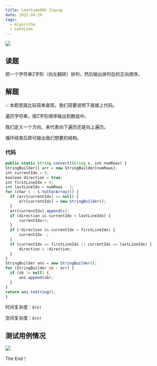 ```yaml
---
title: LeetCode006 Zigzag
date: 2022-04-29
tags:
  - Algorithm
  - LeetCode
---
```



![](https://peierlong-blog.oss-cn-hongkong.aliyuncs.com/uPic/Zigzag.png)

## 读题


把一个字符串Z字形（向左翻转）排列，然后输出排列后的正向顺序。

## 解题


<aside>

💡 本题思路比较简单直观，我们简要说明下直接上代码。


</aside>

遍历字符串，按Z字形顺序输出到数组中。

我们定义一个方向，来代表向下遍历还是向上遍历。

循环结束后即可输出我们想要的结构。

### 代码


```jsx
public static String convert(String s, int numRows) {
StringBuilder[] arr = new StringBuilder[numRows];
int currentIdx = 0;
boolean direction = true;
int firstLineIdx = 0;
int lastLineIdx = numRows - 1;
for (char c : s.toCharArray()) {
  if (arr[currentIdx] == null) {
      arr[currentIdx] = new StringBuilder();
  }
  arr[currentIdx].append(c);
  if (direction && currentIdx < lastLineIdx) {
      currentIdx++;
  }
  if (!direction && currentIdx > firstLineIdx) {
      currentIdx--;
  }
  if (currentIdx == firstLineIdx || currentIdx == lastLineIdx) {
      direction = !direction;
  }
}
StringBuilder ans = new StringBuilder();
for (StringBuilder sb : arr) {
  if (sb != null) {
      ans.append(sb);
  }
}
return ans.toString();
}
```


时间复杂度：`O(n)`


空间复杂度：`O(n)`

## 测试用例情况

![](https://peierlong-blog.oss-cn-hongkong.aliyuncs.com/uPic/Zigzag%201.png)

The End！
